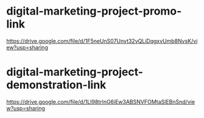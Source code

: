 # digital-marketing-project-promo-link
https://drive.google.com/file/d/1F5neUnS07Unvt32vQLiDqgxvUmb8NvsK/view?usp=sharing
# digital-marketing-project-demonstration-link
https://drive.google.com/file/d/1LI98trlnG6iEw3ABSNVFOMtaSlEBnSnd/view?usp=sharing
